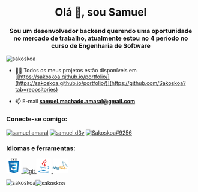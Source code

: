 <h1 align="center">Olá 👋, sou Samuel</h1>
<h3 align="center">Sou um desenvolvedor backend querendo uma oportunidade no mercado de trabalho, atualmente estou no 4 período no curso de Engenharia de Software</h3>

<p align="left"> <img src="https://komarev.com/ghpvc/?username=sakoskoa&label=Profile%20views&color=0e75b6&style=flat" alt="sakoskoa" /> </p>

- 👨‍💻 Todos os meus projetos estão disponíveis em [[https://sakoskoa.github.io/portfolio/](https://sakoskoa.github.io/portfolio/)](https://github.com/Sakoskoa?tab=repositories)

- 📫 E-mail **samuel.machado.amaral@gmail.com**

<h3 align="left">Conecte-se comigo:</h3>
<p align="left">
<a href="https://linkedin.com/in/samuel amaral" target="blank"><img align="center" src="https://raw.githubusercontent.com/rahuldkjain/github-profile-readme-generator/master/src/images/icons/Social/linked-in-alt.svg" alt="samuel amaral" height="30" width="40" /></a>
<a href="https://instagram.com/samuel.d3v" target="blank"><img align="center" src="https://raw.githubusercontent.com/rahuldkjain/github-profile-readme-generator/master/src/images/icons/Social/instagram.svg" alt="samuel.d3v" height="30" width="40" /></a>
<a href="https://discord.gg/5H8naNyA" target="blank"><img align="center" src="https://raw.githubusercontent.com/rahuldkjain/github-profile-readme-generator/master/src/images/icons/Social/discord.svg" alt="Sakoskoa#9256" height="30" width="40" /></a>
</p>

<h3 align="left">Idiomas e ferramentas:</h3>
<p align="left"> <a href="https://www.w3schools.com/css/" target="_blank" rel="noreferrer"> <img src="https://raw.githubusercontent.com/devicons/devicon/master/icons/css3/css3-original-wordmark.svg" alt="css3" width="40" height="40"/> </a> <a href="https://git-scm.com/" target="_blank" rel="noreferrer"> <img src="https://www.vectorlogo.zone/logos/git-scm/git-scm-icon.svg" alt="git" width="40" height="40"/> </a> <a href="https://www.java.com" target="_blank" rel="noreferrer"> <img src="https://raw.githubusercontent.com/devicons/devicon/master/icons/java/java-original.svg" alt="java" width="40" height="40"/> </a> <a href="https://www.mysql.com/" target="_blank" rel="noreferrer"> <img src="https://raw.githubusercontent.com/devicons/devicon/master/icons/mysql/mysql-original-wordmark.svg" alt="mysql" width="40" height="40"/> </a> </p>

<p><img align="left" src="https://github-readme-stats.vercel.app/api/top-langs?username=sakoskoa&show_icons=true&locale=en&layout=compact" alt="sakoskoa" /></p>

<p> <img align="center" src="https://github-readme-stats.vercel.app/api?username=sakoskoa&show_icons=true&locale=en" alt="sakoskoa" /></p>
